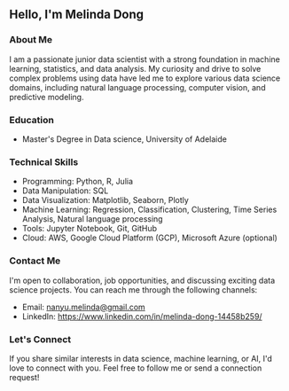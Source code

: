 ## Hello, I'm Melinda Dong 

### About Me

I am a passionate junior data scientist with a strong foundation in machine learning, statistics, and data analysis. My curiosity and drive to solve complex problems using data have led me to explore various data science domains, including natural language processing, computer vision, and predictive modeling.

### Education

- Master's Degree in Data science, University of Adelaide

### Technical Skills

- Programming: Python, R, Julia
- Data Manipulation: SQL
- Data Visualization: Matplotlib, Seaborn, Plotly
- Machine Learning: Regression, Classification, Clustering, Time Series Analysis, Natural language processing
- Tools: Jupyter Notebook, Git, GitHub
- Cloud: AWS, Google Cloud Platform (GCP), Microsoft Azure (optional)

### Contact Me

I'm open to collaboration, job opportunities, and discussing exciting data science projects. You can reach me through the following channels:

- Email: nanyu.melinda@gmail.com
- LinkedIn: https://www.linkedin.com/in/melinda-dong-14458b259/

### Let's Connect

If you share similar interests in data science, machine learning, or AI, I'd love to connect with you. Feel free to follow me or send a connection request!
